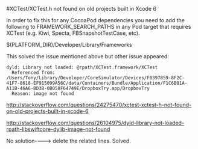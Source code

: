 #XCTest/XCTest.h not found on old projects built in Xcode 6

In order to fix this for any CocoaPod dependencies you need to add the following to FRAMEWORK_SEARCH_PATHS in any Pod target that requires XCTest (e.g. Kiwi, Specta, FBSnapshotTestCase, etc).

$(PLATFORM_DIR)/Developer/Library/Frameworks


This solved the issue mentioned above but other issue appeared:

	dyld: Library not loaded: @rpath/XCTest.framework/XCTest
	  Referenced from: /Users/Tony/Library/Developer/CoreSimulator/Devices/F0397859-8F2C-41F7-8618-EF915099A56C/data/Containers/Bundle/Application/F1C6B01A-A11B-46A6-BD3B-0B058F64749E/DropboxTry.app/DropboxTry
	  Reason: image not found


http://stackoverflow.com/questions/24275470/xctest-xctest-h-not-found-on-old-projects-built-in-xcode-6


http://stackoverflow.com/questions/26104975/dyld-library-not-loaded-rpath-libswiftcore-dylib-image-not-found



No solution----> delete the related lines. Solved.